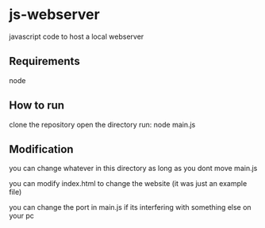 # js-webserver
javascript code to host a local webserver
## Requirements
node
## How to run
clone the repository
open the directory
run: node main.js
## Modification
you can change whatever in this directory as long as you dont move main.js

you can modify index.html to change the website (it was just an example file)

you can change the port in main.js if its interfering with something else on your pc